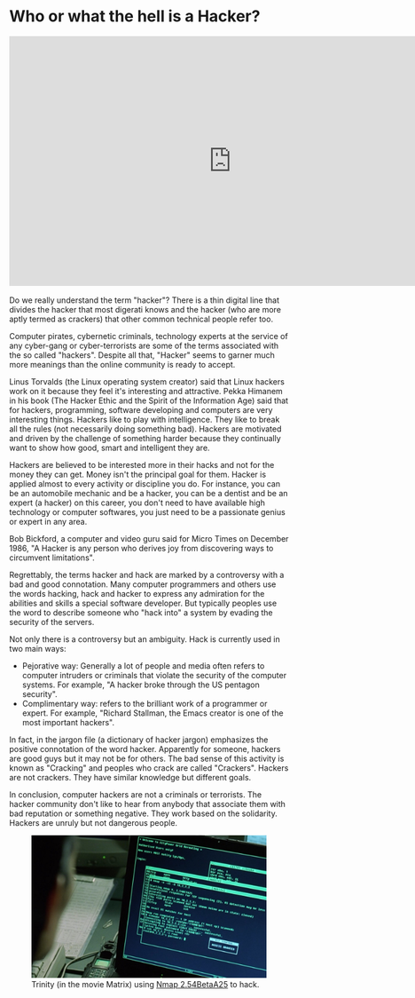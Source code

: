 # Who or what the hell is a Hacker?

<iframe width="800" height="450" src="https://www.youtube.com/embed/0PxTAn4g20U" title="YouTube video player" frameborder="0" allow="accelerometer; autoplay; clipboard-write; encrypted-media; gyroscope; picture-in-picture; web-share" referrerpolicy="strict-origin-when-cross-origin" allowfullscreen></iframe>

Do we really understand the term "hacker"? There is a thin digital line that divides the hacker that most digerati knows and the hacker (who are more aptly termed as crackers) that other common technical people refer too.

Computer pirates, cybernetic criminals, technology experts at the service of any cyber-gang or cyber-terrorists are some of the terms associated with the so called "hackers". Despite all that, "Hacker" seems to garner much more meanings than the online community is ready to accept.

Linus Torvalds (the Linux operating system creator) said that Linux hackers work on it because they feel it's interesting and attractive.  Pekka Himanem in his book (The Hacker Ethic and the Spirit of the Information Age) said that for hackers, programming, software developing and computers are very interesting things. Hackers like to play with intelligence. They like to break all the rules (not necessarily doing something bad). Hackers are motivated and driven by the challenge of something harder because they continually want to show how good, smart and intelligent they are.

Hackers are believed to be interested more in their hacks and not for the money they can get. Money isn't the principal goal for them. Hacker is applied almost to every activity or discipline you do. For instance, you can be an automobile mechanic and be a hacker, you can be a dentist and be an expert (a hacker) on this career, you don't need to have available high technology or computer softwares, you just need to be a passionate genius or expert in any area.

Bob Bickford, a computer and video guru said for Micro Times on December 1986, "A Hacker is any person who derives joy from discovering ways to circumvent limitations".

Regrettably, the terms hacker and hack are marked by a controversy with a bad and good connotation. Many computer programmers and others use  the words hacking, hack and hacker to express any admiration for the abilities and skills a special software developer. But typically peoples use the word to describe someone who "hack into" a system by evading the security of the servers.

Not only there is a controversy but an ambiguity.  Hack is currently used in two main ways:

- Pejorative way: Generally a lot of people and media often refers to computer intruders or criminals that violate the security of the computer systems. For example, "A hacker broke through the US pentagon security".
- Complimentary way: refers to the brilliant work of a programmer or expert. For example, "Richard Stallman, the Emacs creator is one of the most important hackers".

In fact, in the jargon file (a dictionary of hacker jargon) emphasizes the positive connotation of the word hacker. Apparently for someone, hackers are good guys but it may not be for others.  The bad sense of this activity is known as "Cracking" and peoples who crack are called "Crackers". Hackers are not crackers. They have similar knowledge but different goals.

In conclusion, computer hackers are not a criminals or terrorists. The hacker community don't like to hear from anybody that associate them with bad  reputation or something negative. They work based on the solidarity. Hackers are unruly but not dangerous people.

<figure>
  <img src="/static/2007/matrix-trinity-nmap-2.54betaA25.jpg" alt="In Matrix, Tnity uses Nmap" loading="lazy">
  <figcaption>
    Trinity (in the movie Matrix) using <a href="http://insecure.org/nmap/nmap_inthenews.html">Nmap 2.54BetaA25</a> to hack.
  </figcaption>
</figure>

